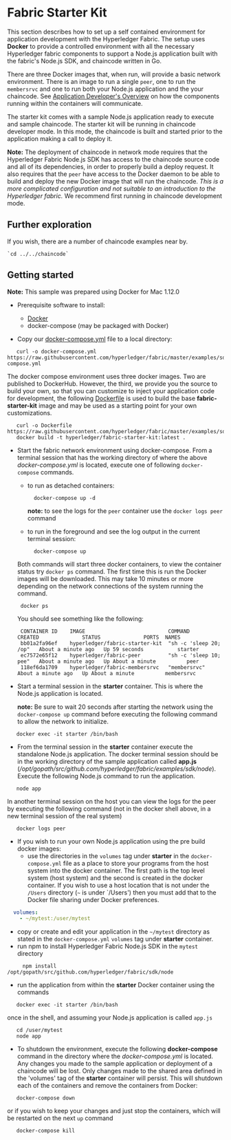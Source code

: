 # Fabric Starter Kit

This section describes how to set up a self contained environment for
application development with the Hyperledger Fabric. The setup
uses **Docker** to provide a controlled environment with all the necessary
Hyperledger fabric components to support a Node.js application built with
the fabric's Node.js SDK, and chaincode written in Go.

There are three Docker images that, when run, will provide a basic
network environment. There is an image to run a single `peer`, one to run
the `membersrvc` and one to run both your Node.js application and the your
chaincode. See [Application Developer's Overview](app-overview.md) on how the
components running within the containers will communicate.

The starter kit comes with a sample Node.js application ready to execute and
sample chaincode. The starter kit will be running in chaincode developer mode.
In this mode, the chaincode is built and started prior to the application
making a call to deploy it.

**Note:** The deployment of chaincode in network mode requires that the
Hyperledger Fabric Node.js SDK has access to the chaincode source code and all
of its dependencies, in order to properly build a deploy request. It also
requires that the `peer` have access to the Docker daemon to be able to build
and deploy the new Docker image that will run the chaincode. *This is a more
complicated configuration and not suitable to an introduction to the
Hyperledger fabric.* We recommend first running in chaincode development mode.

## Further exploration

If you wish, there are a number of chaincode examples near by.

    `cd ../../chaincode`

## Getting started

**Note:** This sample was prepared using Docker for Mac 1.12.0

* Prerequisite software to install:

  * [Docker](https://www.docker.com/products/overview)
  * docker-compose (may be packaged with Docker)

* Copy our [docker-compose.yml](https://raw.githubusercontent.com/hyperledger/fabric/master/examples/sdk/node/docker-compose.yml) file to a local directory:

```
   curl -o docker-compose.yml https://raw.githubusercontent.com/hyperledger/fabric/master/examples/sdk/node/docker-compose.yml
```
  The docker compose environment uses three docker images. Two are published to
  DockerHub. However, the third, we provide you the source to build your own,
  so that you can customize to inject your application code for development,
  the following [Dockerfile](https://raw.githubusercontent.com/hyperledger/fabric/master/examples/sdk/node/Dockerfile)
  is used to build the base **fabric-starter-kit** image and may be used as
  a starting point for your own customizations.

```
   curl -o Dockerfile https://raw.githubusercontent.com/hyperledger/fabric/master/examples/sdk/node/Dockerfile
   docker build -t hyperledger/fabric-starter-kit:latest .
```

* Start the fabric network environment using docker-compose. From a terminal
session that has the working directory of where the above *docker-compose.yml*
is located, execute one of following `docker-compose` commands.

   * to run as detached containers:

     ```
       docker-compose up -d
     ```
     **note:** to see the logs for the `peer` container use the
     `docker logs peer` command

   * to run in the foreground and see the log output in the current terminal
   session:

     ```
       docker-compose up
     ```

  Both commands will start three docker containers, to view the container
  status try `docker ps` command. The first time this is run the Docker
  images will be downloaded. This may take 10 minutes or more depending on the
  network connections of the system running the command.

   ```      
    docker ps
   ```

   You should see something like the following:

   ```
    CONTAINER ID    IMAGE                           COMMAND                  CREATED              STATUS              PORTS  NAMES
    bb01a2fa96ef    hyperledger/fabric-starter-kit  "sh -c 'sleep 20; /op"   About a minute ago   Up 59 seconds           starter
    ec7572e65f12    hyperledger/fabric-peer         "sh -c 'sleep 10; pee"   About a minute ago   Up About a minute          peer
    118ef6da1709    hyperledger/fabric-membersrvc   "membersrvc"             About a minute ago   Up About a minute          membersrvc
   ```

* Start a terminal session in the **starter** container. This is where the
Node.js application is located.

  **note:** Be sure to wait 20 seconds after starting the network using the
  `docker-compose up` command before executing the following command to allow
  the network to initialize.

```
   docker exec -it starter /bin/bash
```

* From the terminal session in the **starter** container execute the standalone
Node.js application. The docker terminal session should be in the working
directory of the sample application called **app.js**  (*/opt/gopath/src/github.com/hyperledger/fabric/examples/sdk/node*). Execute
the following Node.js command to run the application.

```
   node app
```
   In another terminal session on the host you can view the logs for the peer
   by executing the following command (not in the docker shell above, in a new
     terminal session of the real system)

```
   docker logs peer
```

* If you wish to run your own Node.js application using the pre build docker
images:
   * use the directories in the `volumes` tag under **starter** in the
   `docker-compose.yml` file as a place to store your programs from the host
   system into the docker container. The first path is the top level system
   (host system) and the second is created in the docker container. If you wish
   to use a host location that is not under the `/Users` directory (`~` is
     under `/Users') then you must add that to the Docker file sharing
     under Docker preferences.

```yaml
  volumes:
    - ~/mytest:/user/mytest
```
   * copy or create and edit your application in the `~/mytest` directory as
   stated in the `docker-compose.yml` `volumes` tag under **starter** container.
   * run npm to install Hyperledger Fabric Node.js SDK in the `mytest` directory

```
     npm install /opt/gopath/src/github.com/hyperledger/fabric/sdk/node
```
   * run the application from within the **starter** Docker container using the
   commands

```
   docker exec -it starter /bin/bash
```
   once in the shell, and assuming your Node.js application is called `app.js`

```
   cd /user/mytest
   node app
```
* To shutdown the environment, execute the following **docker-compose** command
in the directory where the *docker-compose.yml* is located. Any changes you made
to the sample application or deployment of a chaincode will be lost. Only
changes made to the shared area defined in the 'volumes' tag of the **starter**
container will persist.  This will shutdown each of the containers and remove
the containers from Docker:

```
   docker-compose down
```
   or if you wish to keep your changes and just stop the containers, which will
   be restarted on the next `up` command

```
   docker-compose kill
```
